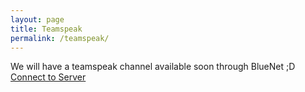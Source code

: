 ```yaml
---
layout: page
title: Teamspeak
permalink: /teamspeak/
---
```


We will have a teamspeak channel available soon through BlueNet ;D
<a><a href="ts3server://voice.teamspeak.com/?port=9987&nickname=Web 
Guest">Connect to Server</a>